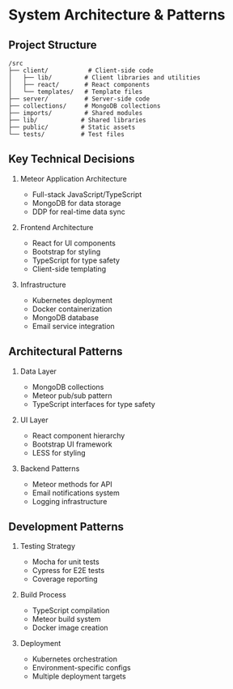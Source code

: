 # System Architecture & Patterns

## Project Structure
```
/src
├── client/           # Client-side code
│   ├── lib/         # Client libraries and utilities
│   ├── react/       # React components
│   └── templates/   # Template files
├── server/          # Server-side code
├── collections/     # MongoDB collections
├── imports/         # Shared modules
├── lib/            # Shared libraries
├── public/         # Static assets
└── tests/          # Test files
```

## Key Technical Decisions
1. Meteor Application Architecture
   - Full-stack JavaScript/TypeScript
   - MongoDB for data storage
   - DDP for real-time data sync

2. Frontend Architecture
   - React for UI components
   - Bootstrap for styling
   - TypeScript for type safety
   - Client-side templating

3. Infrastructure
   - Kubernetes deployment
   - Docker containerization
   - MongoDB database
   - Email service integration

## Architectural Patterns
1. Data Layer
   - MongoDB collections
   - Meteor pub/sub pattern
   - TypeScript interfaces for type safety

2. UI Layer
   - React component hierarchy
   - Bootstrap UI framework
   - LESS for styling

3. Backend Patterns
   - Meteor methods for API
   - Email notifications system
   - Logging infrastructure

## Development Patterns
1. Testing Strategy
   - Mocha for unit tests
   - Cypress for E2E tests
   - Coverage reporting

2. Build Process
   - TypeScript compilation
   - Meteor build system
   - Docker image creation

3. Deployment
   - Kubernetes orchestration
   - Environment-specific configs
   - Multiple deployment targets
